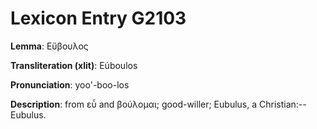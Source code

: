 # Lexicon Entry G2103

**Lemma**: Εὔβουλος

**Transliteration (xlit)**: Eúboulos

**Pronunciation**: yoo'-boo-los

**Description**:
from εὖ and βούλομαι; good-willer; Eubulus, a Christian:--Eubulus.
